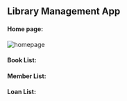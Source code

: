 ## Library Management App

#### Home page:

![homepage](https://github.com/gabwowce/LibraryManagementApp/assets/134537965/e97d0d6e-f02b-42cf-bd91-cb3f5d6ebd50)

#### Book List:

#### Member List:

#### Loan List:
